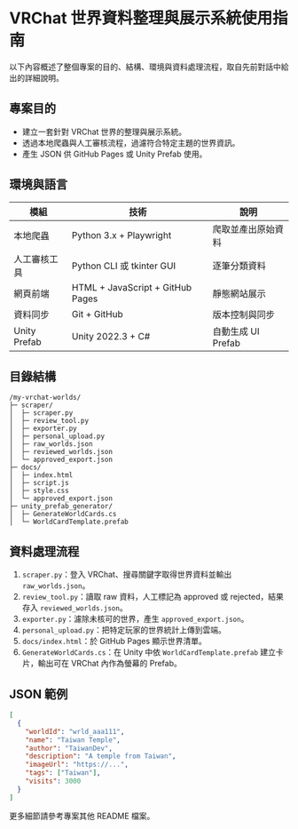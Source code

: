 # VRChat 世界資料整理與展示系統使用指南

以下內容概述了整個專案的目的、結構、環境與資料處理流程，取自先前對話中給出的詳細說明。

## 專案目的

- 建立一套針對 VRChat 世界的整理與展示系統。
- 透過本地爬蟲與人工審核流程，過濾符合特定主題的世界資訊。
- 產生 JSON 供 GitHub Pages 或 Unity Prefab 使用。

## 環境與語言

| 模組 | 技術 | 說明 |
| --- | --- | --- |
| 本地爬蟲 | Python 3.x + Playwright | 爬取並產出原始資料 |
| 人工審核工具 | Python CLI 或 tkinter GUI | 逐筆分類資料 |
| 網頁前端 | HTML + JavaScript + GitHub Pages | 靜態網站展示 |
| 資料同步 | Git + GitHub | 版本控制與同步 |
| Unity Prefab | Unity 2022.3 + C# | 自動生成 UI Prefab |

## 目錄結構

```text
/my-vrchat-worlds/
├─ scraper/
│  ├─ scraper.py
│  ├─ review_tool.py
│  ├─ exporter.py
│  ├─ personal_upload.py
│  ├─ raw_worlds.json
│  ├─ reviewed_worlds.json
│  └─ approved_export.json
├─ docs/
│  ├─ index.html
│  ├─ script.js
│  ├─ style.css
│  └─ approved_export.json
├─ unity_prefab_generator/
│  ├─ GenerateWorldCards.cs
│  └─ WorldCardTemplate.prefab
```

## 資料處理流程

1. `scraper.py`：登入 VRChat、搜尋關鍵字取得世界資料並輸出 `raw_worlds.json`。
2. `review_tool.py`：讀取 raw 資料，人工標記為 approved 或 rejected，結果存入 `reviewed_worlds.json`。
3. `exporter.py`：濾除未核可的世界，產生 `approved_export.json`。
4. `personal_upload.py`：把特定玩家的世界統計上傳到雲端。
5. `docs/index.html`：於 GitHub Pages 顯示世界清單。
6. `GenerateWorldCards.cs`：在 Unity 中依 `WorldCardTemplate.prefab` 建立卡片，輸出可在 VRChat 內作為螢幕的 Prefab。

## JSON 範例

```json
[
  {
    "worldId": "wrld_aaa111",
    "name": "Taiwan Temple",
    "author": "TaiwanDev",
    "description": "A temple from Taiwan",
    "imageUrl": "https://...",
    "tags": ["Taiwan"],
    "visits": 3000
  }
]
```

更多細節請參考專案其他 README 檔案。
